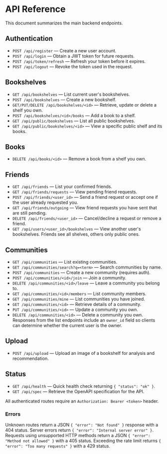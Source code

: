 # API Reference

This document summarizes the main backend endpoints.

## Authentication

- `POST /api/register` — Create a new user account.
- `POST /api/login` — Obtain a JWT token for future requests.
- `POST /api/token/refresh` — Refresh your token before it expires.
- `POST /api/logout` — Revoke the token used in the request.

## Bookshelves

- `GET /api/bookshelves` — List current user's bookshelves.
- `POST /api/bookshelves` — Create a new bookshelf.
- `GET/PUT/DELETE /api/bookshelves/<id>` — Retrieve, update or delete a shelf you own.
- `POST /api/bookshelves/<id>/books` — Add a book to a shelf.
- `GET /api/public/bookshelves` — List all public bookshelves.
- `GET /api/public/bookshelves/<id>` — View a specific public shelf and its books.

## Books

- `DELETE /api/books/<id>` — Remove a book from a shelf you own.

## Friends

- `GET /api/friends` — List your confirmed friends.
- `GET /api/friends/requests` — View pending friend requests.
- `POST /api/friends/<user_id>` — Send a friend request or accept one if the user already requested you.
- `GET /api/friends/outgoing` — View friend requests you have sent that are still pending.
- `DELETE /api/friends/<user_id>` — Cancel/decline a request or remove a friend.
- `GET /api/users/<user_id>/bookshelves` — View another user's bookshelves. Friends see all shelves, others only public ones.

## Communities

- `GET /api/communities` — List existing communities.
- `GET /api/communities/search?q=<term>` — Search communities by name.
- `POST /api/communities` — Create a new community (requires auth).
- `POST /api/communities/<id>/join` — Join a community.
- `DELETE /api/communities/<id>/leave` — Leave a community you belong to.
- `GET /api/communities/<id>/members` — List community members.
- `GET /api/communities/mine` — List communities you have joined.
- `GET /api/communities/<id>` — Retrieve details of a community.
- `PUT /api/communities/<id>` — Update a community you own.
- `DELETE /api/communities/<id>` — Delete a community you own.
  Responses from the list endpoints include an `owner_id` field so clients can
  determine whether the current user is the owner.

## Upload

- `POST /api/upload` — Upload an image of a bookshelf for analysis and recommendation.

## Status

- `GET /api/health` — Quick health check returning `{ "status": "ok" }`.
- `GET /api/spec` — Retrieve the OpenAPI specification for the API.

All authenticated routes require an `Authorization: Bearer <token>` header.

### Errors

Unknown routes return a JSON `{ "error": "Not found" }` response with a 404 status. Server errors return `{ "error": "Internal server error" }`.
Requests using unsupported HTTP methods return a JSON `{ "error": "Method not allowed" }` with a 405 status.
Exceeding the rate limit returns `{ "error": "Too many requests" }` with a 429 status.

